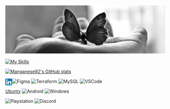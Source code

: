 <!-- Use this to make a newline: -->
</br>


<!--Banner with Link-->
<p align="center">
  <a href="" target="_blank" rel="noreferrer"><img src="./images/Banner.jpeg" alt="my banner"></a>
</p>




<!--Icon Language -->
<!--figma / Langage c / Git -->

[![My Skills](https://skills.thijs.gg/icons?i=figma,c,git&theme=dark)](https://skills.thijs.gg)

<!--Source: -->
<a href="https://reactjsexample.com/skill-icons-beautiful-skills-icons-for-your-github-readme/">









<!-- GitHub Stats-->
<!--Remplace "Manganese92" with your GitHub username-->
[![Manganese92's GitHub stats](https://github-readme-stats.vercel.app/api?username=Manganese92&show_icons=true&theme=radical)](https://github.com/Manganese92/github-readme-stats)








<!--Icon & Link social media-->
<a href="https://www.linkedin.com/in/morgane-regnaut-055402224/"><img align="left" src="https://raw.githubusercontent.com/Manganese92/Manganese92/main/images/linkedin.svg" alt="Yu Shi | LinkedIn" width="21px"/></a>









<!--Badge-->
![Figma](https://img.shields.io/badge/Figma-F24E1E?style=for-the-badge&logo=figma&logoColor=white)
![Terraform](https://img.shields.io/badge/Terraform-7B42BC?style=for-the-badge&logo=terraform&logoColor=white)
![MySQL](https://img.shields.io/badge/MySQL-005C84?style=for-the-badge&logo=mysql&logoColor=white)
![VSCode](https://img.shields.io/badge/VSCode-0078D4?style=for-the-badge&logo=visual%20studio%20code&logoColor=white)



[Ubunty](https://img.shields.io/badge/Ubuntu-E95420?style=for-the-badge&logo=ubuntu&logoColor=white)
![Android](https://img.shields.io/badge/Android-3DDC84?style=for-the-badge&logo=android&logoColor=white)
![Windows](https://img.shields.io/badge/Windows-0078D6?style=for-the-badge&logo=windows&logoColor=white)



![Playstation](https://img.shields.io/badge/PlayStation-003791?style=for-the-badge&logo=playstation&logoColor=white)
![Discord](https://img.shields.io/badge/Discord-5865F2?style=for-the-badge&logo=discord&logoColor=white)


<!--Source: -->
<a href="https://github.com/alexandresanlim/Badges4-README.md-Profile">





